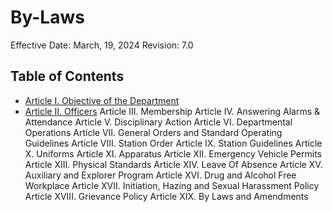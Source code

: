 # By-Laws

Effective Date: March, 19, 2024
Revision: 7.0
## Table of Contents
* [Article I. Objective of the Department](bylaws/1_objective.md)
* [Article II. Officers](bylaws/2_officers.md)
Article III. Membership
Article IV. Answering Alarms & Attendance
Article V. Disciplinary Action
Article VI. Departmental Operations
Article VII. General Orders and Standard Operating Guidelines
Article VIII. Station Order
Article IX. Station Guidelines
Article X. Uniforms
Article XI. Apparatus
Article XII. Emergency Vehicle Permits
Article XIII. Physical Standards
Article XIV. Leave Of Absence
Article XV. Auxiliary and Explorer Program
Article XVI. Drug and Alcohol Free Workplace
Article XVII. Initiation, Hazing and Sexual Harassment Policy
Article XVIII. Grievance Policy
Article XIX. By Laws and Amendments
